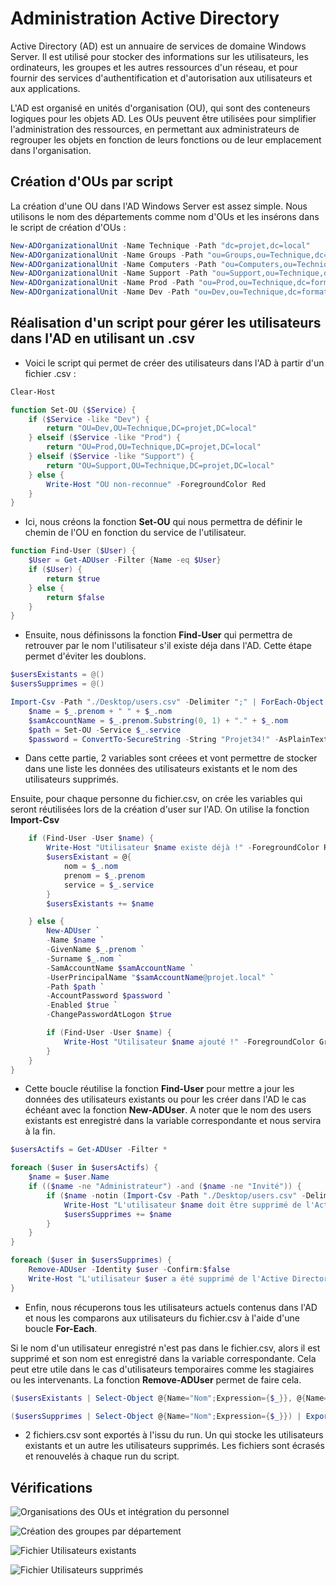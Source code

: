 # Administration Active Directory
Active Directory (AD) est un annuaire de services de domaine  Windows Server. Il est utilisé pour stocker des informations sur les utilisateurs, les ordinateurs, les groupes et les autres ressources d'un réseau, et pour fournir des services d'authentification et d'autorisation aux utilisateurs et aux applications.

L'AD est organisé en unités d'organisation (OU), qui sont des conteneurs logiques pour les objets AD. Les OUs peuvent être utilisées pour simplifier l'administration des ressources, en permettant aux administrateurs de regrouper les objets en fonction de leurs fonctions ou de leur emplacement dans l'organisation.

## Création d'OUs par script
La création d'une OU dans l'AD Windows Server est assez simple. Nous utilisons le nom des départements comme nom d'OUs et les insérons dans le script de création d'OUs :
```ps1
New-ADOrganizationalUnit -Name Technique -Path "dc=projet,dc=local"
New-ADOrganizationalUnit -Name Groups -Path "ou=Groups,ou=Technique,dc=formation,dc=local"
New-ADOrganizationalUnit -Name Computers -Path "ou=Computers,ou=Technique,dc=formation,dc=local"
New-ADOrganizationalUnit -Name Support -Path "ou=Support,ou=Technique,dc=formation,dc=local"
New-ADOrganizationalUnit -Name Prod -Path "ou=Prod,ou=Technique,dc=formation,dc=local"
New-ADOrganizationalUnit -Name Dev -Path "ou=Dev,ou=Technique,dc=formation,dc=local"
```


## Réalisation d'un script pour gérer les utilisateurs dans l'AD en utilisant un .csv
* Voici le script qui permet de créer des utilisateurs dans l'AD à partir d'un fichier .csv :

```ps1 
Clear-Host

function Set-OU ($Service) {
    if ($Service -like "Dev") {
        return "OU=Dev,OU=Technique,DC=projet,DC=local"
    } elseif ($Service -like "Prod") {
        return "OU=Prod,OU=Technique,DC=projet,DC=local"
    } elseif ($Service -like "Support") {
        return "OU=Support,OU=Technique,DC=projet,DC=local"
    } else {
        Write-Host "OU non-reconnue" -ForegroundColor Red
    }   
}
```
* Ici, nous créons la fonction **Set-OU** qui nous permettra de définir le chemin de l'OU en fonction du service de l'utilisateur.
```ps1
function Find-User ($User) {
    $User = Get-ADUser -Filter {Name -eq $User}
    if ($User) {
        return $true
    } else {
        return $false
    } 
}
```
* Ensuite, nous définissons la fonction **Find-User** qui permettra de retrouver par le nom l'utilisateur s'il existe déja dans l'AD. Cette étape permet d'éviter les doublons. 
```ps1
$usersExistants = @()
$usersSupprimes = @()

Import-Csv -Path "./Desktop/users.csv" -Delimiter ";" | ForEach-Object {
    $name = $_.prenom + " " + $_.nom
    $samAccountName = $_.prenom.Substring(0, 1) + "." + $_.nom
    $path = Set-OU -Service $_.service
    $password = ConvertTo-SecureString -String "Projet34!" -AsPlainText -Force
```
* Dans cette partie, 2 variables sont créees et vont permettre de stocker dans une liste les données des utilisateurs existants et le nom des utilisateurs supprimés.

Ensuite, pour chaque personne du fichier.csv, on crée les variables qui seront réutilisées lors de la création d'user sur l'AD. On utilise la fonction **Import-Csv**
```ps1
    if (Find-User -User $name) {
        Write-Host "Utilisateur $name existe déjà !" -ForegroundColor Red
        $usersExistant = @{
            nom = $_.nom
            prenom = $_.prenom
            service = $_.service
        }
        $usersExistants += $name

    } else {
        New-ADUser `
        -Name $name `
        -GivenName $_.prenom `
        -Surname $_.nom `
        -SamAccountName $samAccountName `
        -UserPrincipalName "$samAccountName@projet.local" `
        -Path $path `
        -AccountPassword $password `
        -Enabled $true `
        -ChangePasswordAtLogon $true

        if (Find-User -User $name) {
            Write-Host "Utilisateur $name ajouté !" -ForegroundColor Green
        }
    }
}
```
* Cette boucle réutilise la fonction **Find-User** pour mettre a jour les données des utilisateurs existants ou pour les créer dans l'AD le cas échéant avec la fonction **New-ADUser**. A noter que le nom des users existants est enregistré dans la variable correspondante et nous servira à la fin.
```ps1
$usersActifs = Get-ADUser -Filter *

foreach ($user in $usersActifs) {
    $name = $user.Name
    if (($name -ne "Administrateur") -and ($name -ne "Invité")) {
        if ($name -notin (Import-Csv -Path "./Desktop/users.csv" -Delimiter ";" | ForEach-Object {$_.prenom + " " + $_.nom})) {
            Write-Host "L'utilisateur $name doit être supprimé de l'Active Directory."
            $usersSupprimes += $name
        }
    }
}

foreach ($user in $usersSupprimes) {
    Remove-ADUser -Identity $user -Confirm:$false
    Write-Host "L'utilisateur $user a été supprimé de l'Active Directory." -ForegroundColor Green
}
```
* Enfin, nous récuperons tous les utilisateurs actuels contenus dans l'AD et nous les comparons aux utilisateurs du fichier.csv à l'aide d'une boucle **For-Each**.

Si le nom d'un utilisateur enregistré n'est pas dans le fichier.csv, alors il est supprimé et son nom est enregistré dans la variable correspondante. Cela peut etre utile dans le cas d'utilisateurs temporaires comme les stagiaires ou les intervenants. La fonction **Remove-ADUser** permet de faire cela. 
```ps1
($usersExistants | Select-Object @{Name="Nom";Expression={$_}}, @{Name="Prenom";Expression={$_.Value.prenom}}) | Export-Csv -Path "./Desktop/Utilisateurs_dej_connus.csv" -Delimiter ";" -NoTypeInformation

($usersSupprimes | Select-Object @{Name="Nom";Expression={$_}}) | Export-Csv -Path "./Desktop/Utilisateurs_supprimes.csv" -Delimiter ";" -NoTypeInformation 
```
* 2 fichiers.csv sont exportés à l'issu du run. Un qui stocke les utilisateurs existants et un autre les utilisateurs supprimés. Les fichiers sont écrasés et renouvelés à chaque run du script.

## Vérifications
![Organisations des OUs et intégration du personnel](./Images/verif1.png)

![Création des groupes par département](./Images/verif1.png)

![Fichier Utilisateurs existants](./Images/verif1.png)

![Fichier Utilisateurs supprimés](./Images/verif1.png)
